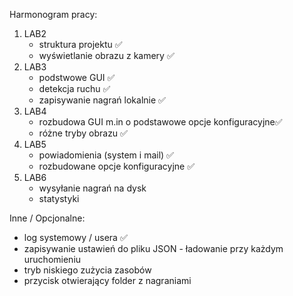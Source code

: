 Harmonogram pracy:

1. LAB2
   - struktura projektu ✅
   - wyświetlanie obrazu z kamery ✅
2. LAB3
   - podstwowe GUI ✅
   - detekcja ruchu ✅
   - zapisywanie nagrań lokalnie ✅
3. LAB4
   - rozbudowa GUI m.in o podstawowe opcje konfiguracyjne✅
   - różne tryby obrazu ✅
4. LAB5
   - powiadomienia (system i mail) ✅
   - rozbudowane opcje konfiguracyjne ✅
5. LAB6
   - wysyłanie nagrań na dysk
   - statystyki

Inne / Opcjonalne:
   - log systemowy / usera ✅
   - zapisywanie ustawień do pliku JSON - ładowanie przy każdym uruchomieniu
   - tryb niskiego zużycia zasobów
   - przycisk otwierający folder z nagraniami
